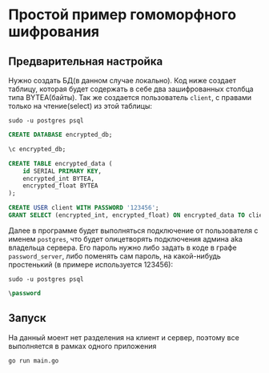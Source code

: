 # Простой пример гомоморфного шифрования

## Предварительная настройка
Нужно создать БД(в данном случае локально). Код ниже создает таблицу, которая 
будет содержать в себе два зашифрованных столбца типа BYTEA(байты). Так же создается
пользователь `client`, с правами только на чтение(select) из этой таблицы:


```commandline
sudo -u postgres psql
```

```sql
CREATE DATABASE encrypted_db;

\c encrypted_db;

CREATE TABLE encrypted_data (
    id SERIAL PRIMARY KEY,
    encrypted_int BYTEA,
    encrypted_float BYTEA
);

CREATE USER client WITH PASSWORD '123456';
GRANT SELECT (encrypted_int, encrypted_float) ON encrypted_data TO client;
```
Далее в программе будет выполняться подключение от пользователя с именем `postgres`, что
будет олицетворять подключения админа aka владельца сервера. Его пароль нужно либо задать
в коде в графе `password_server`, либо поменять сам пароль, на какой-нибудь простенький
(в примере используется 123456):
```commandline
sudo -u postgres psql
```
```sql
\password
```


## Запуск
На данный моент нет разделения на клиент и сервер, поэтому все выполняется в рамках одного
приложения


```
go run main.go
```
